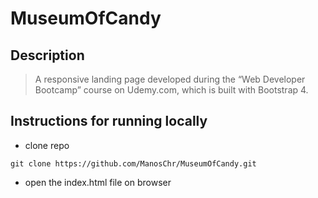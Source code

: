 # MuseumOfCandy
 
## Description

> A responsive landing page developed during the “Web Developer Bootcamp” course on Udemy.com, which is built with Bootstrap 4.

## Instructions for running locally

- clone repo

```
git clone https://github.com/ManosChr/MuseumOfCandy.git
```

- open the index.html file on browser
